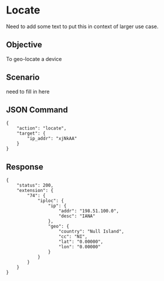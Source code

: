 # Locate

Need to add some text to put this in context of larger use case. 

## Objective
To geo-locate a device

## Scenario
need to fill in here

## JSON Command

```
{
    "action": "locate",
    "target": {
        "ip_addr": "xjNkAA"
    }
}
```

## Response

```
{  
    "status": 200,
    "extension": {
        "74": {
            "iploc": { 
                "ip": {
                    "addr": "198.51.100.0",
                    "desc": "IANA"
                },
                "geo": {
                    "country": "Null Island",
                    "cc": "NI",
                    "lat": "0.00000",
                    "lon": "0.00000"
                }
            }
        }
    }
}
```
